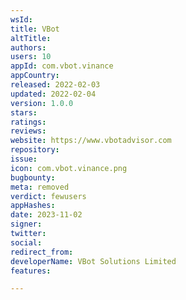 ```yaml
---
wsId: 
title: VBot
altTitle: 
authors: 
users: 10
appId: com.vbot.vinance
appCountry: 
released: 2022-02-03
updated: 2022-02-04
version: 1.0.0
stars: 
ratings: 
reviews: 
website: https://www.vbotadvisor.com
repository: 
issue: 
icon: com.vbot.vinance.png
bugbounty: 
meta: removed
verdict: fewusers
appHashes: 
date: 2023-11-02
signer: 
twitter: 
social: 
redirect_from: 
developerName: VBot Solutions Limited
features: 

---
```


